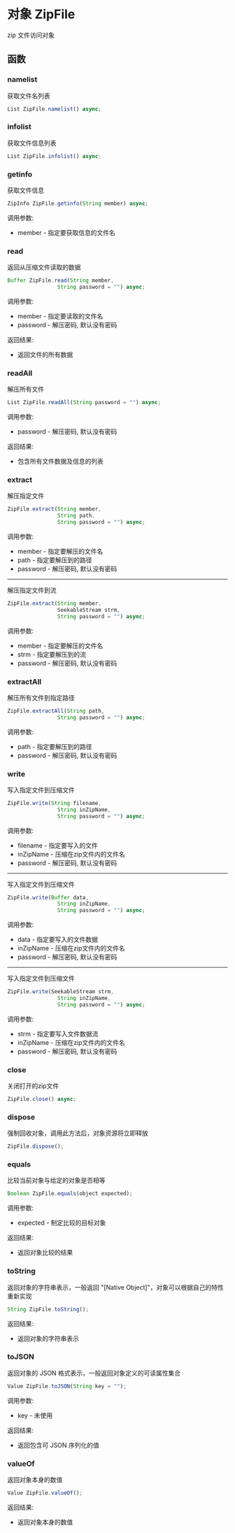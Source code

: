 # 对象 ZipFile
zip 文件访问对象

## 函数
        
### namelist
获取文件名列表
```JavaScript
List ZipFile.namelist() async;
```

### infolist
获取文件信息列表
```JavaScript
List ZipFile.infolist() async;
```

### getinfo
获取文件信息
```JavaScript
ZipInfo ZipFile.getinfo(String member) async;
```

调用参数:
* member - 指定要获取信息的文件名

### read
返回从压缩文件读取的数据
```JavaScript
Buffer ZipFile.read(String member,
                String password = "") async;
```

调用参数:
* member - 指定要读取的文件名
* password - 解压密码, 默认没有密码

返回结果:
* 返回文件的所有数据

### readAll
解压所有文件
```JavaScript
List ZipFile.readAll(String password = "") async;
```

调用参数:
* password - 解压密码, 默认没有密码

返回结果:
* 包含所有文件数据及信息的列表

### extract
解压指定文件
```JavaScript
ZipFile.extract(String member,
                String path,
                String password = "") async;
```

调用参数:
* member - 指定要解压的文件名
* path - 指定要解压到的路径
* password - 解压密码, 默认没有密码

--------------------------
解压指定文件到流
```JavaScript
ZipFile.extract(String member,
                SeekableStream strm,
                String password = "") async;
```

调用参数:
* member - 指定要解压的文件名
* strm - 指定要解压到的流
* password - 解压密码, 默认没有密码

### extractAll
解压所有文件到指定路径
```JavaScript
ZipFile.extractAll(String path,
                String password = "") async;
```

调用参数:
* path - 指定要解压到的路径
* password - 解压密码, 默认没有密码

### write
写入指定文件到压缩文件
```JavaScript
ZipFile.write(String filename,
                String inZipName,
                String password = "") async;
```

调用参数:
* filename - 指定要写入的文件
* inZipName - 压缩在zip文件内的文件名
* password - 解压密码, 默认没有密码

--------------------------
写入指定文件到压缩文件
```JavaScript
ZipFile.write(Buffer data,
                String inZipName,
                String password = "") async;
```

调用参数:
* data - 指定要写入的文件数据
* inZipName - 压缩在zip文件内的文件名
* password - 解压密码, 默认没有密码

--------------------------
写入指定文件到压缩文件
```JavaScript
ZipFile.write(SeekableStream strm,
                String inZipName,
                String password = "") async;
```

调用参数:
* strm - 指定要写入文件数据流
* inZipName - 压缩在zip文件内的文件名
* password - 解压密码, 默认没有密码

### close
关闭打开的zip文件
```JavaScript
ZipFile.close() async;
```

### dispose
强制回收对象，调用此方法后，对象资源将立即释放
```JavaScript
ZipFile.dispose();
```

### equals
比较当前对象与给定的对象是否相等
```JavaScript
Boolean ZipFile.equals(object expected);
```

调用参数:
* expected - 制定比较的目标对象

返回结果:
* 返回对象比较的结果

### toString
返回对象的字符串表示，一般返回 &#34;[Native Object]&#34;，对象可以根据自己的特性重新实现
```JavaScript
String ZipFile.toString();
```

返回结果:
* 返回对象的字符串表示

### toJSON
返回对象的 JSON 格式表示，一般返回对象定义的可读属性集合
```JavaScript
Value ZipFile.toJSON(String key = "");
```

调用参数:
* key - 未使用

返回结果:
* 返回包含可 JSON 序列化的值

### valueOf
返回对象本身的数值
```JavaScript
Value ZipFile.valueOf();
```

返回结果:
* 返回对象本身的数值

